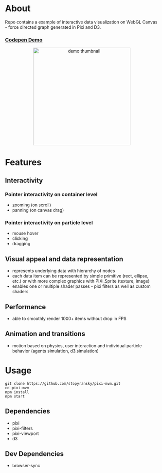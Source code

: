 # About

Repo contains a example of interactive data visualization on WebGL Canvas - force directed graph generated in Pixi and D3. 

### [Codepen Demo](https://codepen.io/stopyransky/full/vrMxKQ/)

<p align="center">
  <img src="img/thumbnail.gif" width="320" title="demo thumbnail">
</p>

# Features

## Interactivity

### Pointer interactivity on container level
  - zooming (on scroll)
  - panning (on canvas drag)

### Pointer interactivity on particle level
  - mouse hover
  - clicking
  - dragging

## Visual appeal and data representation

- represents underlying data with hierarchy of nodes
- each data item can be represented by simple primitive (rect, ellipse, etc.) or with more complex graphics with PIXI.Sprite (texture, image)
- enables one or multiple shader passes - pixi filters as well as custom shaders

## Performance

- able to smoothly render 1000+ items without drop in FPS

## Animation and transitions

- motion based on physics, user interaction and individual particle behavior (agents simulation, d3.simulation)

# Usage

```
git clone https://github.com/stopyransky/pixi-mvm.git
cd pixi-mvm
npm install
npm start
```

## Dependencies
 - pixi
 - pixi-filters
 - pixi-viewport
 - d3

## Dev Dependencies
 - browser-sync


